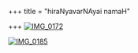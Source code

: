 +++
title = "hiraNyavarNAyai namaH"

+++
[![IMG\_0172](https://i1.wp.com/farm3.static.flickr.com/2616/3779138643_cca58a46be.jpg)](http://www.flickr.com/photos/24766652@N05/3779138643/ "IMG_0172 by somasushma, on Flickr")

[![IMG\_0185](https://i0.wp.com/farm3.static.flickr.com/2648/3779947434_2d50e88e6f.jpg)](http://www.flickr.com/photos/24766652@N05/3779947434/ "IMG_0185 by somasushma, on Flickr")
